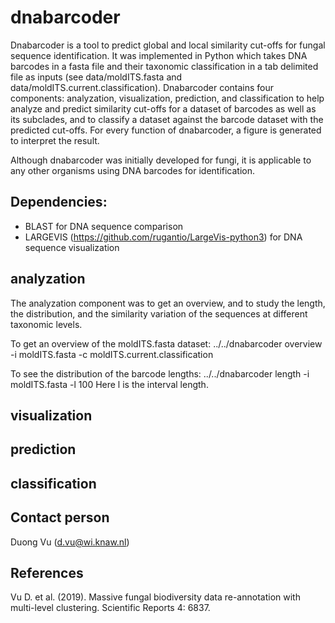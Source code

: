 # dnabarcoder

Dnabarcoder is a tool to predict global and local similarity cut-offs for fungal sequence identification. It was implemented in Python which takes DNA barcodes in a fasta file  and their taxonomic classification in a tab delimited file as inputs (see data/moldITS.fasta and data/moldITS.current.classification). Dnabarcoder contains four components: analyzation, visualization, prediction, and classification to help analyze and predict similarity cut-offs for a dataset of barcodes as well as its subclades, and to classify a dataset against the barcode dataset with the predicted cut-offs. For every function of dnabarcoder, a figure is generated to interpret the result.

Although dnabarcoder was initially developed for fungi, it is applicable to any other organisms using DNA barcodes for identification.

## Dependencies:

- BLAST for DNA sequence comparison
- LARGEVIS (https://github.com/rugantio/LargeVis-python3) for DNA sequence visualization

## analyzation

The analyzation component was to get an overview, and to study the length, the distribution, and the similarity variation of the sequences at different taxonomic levels. 

To get an overview of the moldITS.fasta dataset:
../../dnabarcoder overview -i moldITS.fasta -c moldITS.current.classification

To see the distribution of the barcode lengths:
../../dnabarcoder length -i moldITS.fasta -l 100
Here l is the interval length.


## visualization

## prediction

## classification


## Contact person 

Duong Vu (d.vu@wi.knaw.nl)


## References

Vu D. et al. (2019). Massive fungal biodiversity data re-annotation with multi-level clustering. Scientific Reports 4: 6837.


